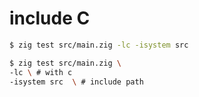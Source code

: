 # include C

```sh
$ zig test src/main.zig -lc -isystem src
```

```sh
$ zig test src/main.zig \
-lc \ # with c
-isystem src  \ # include path 
```
